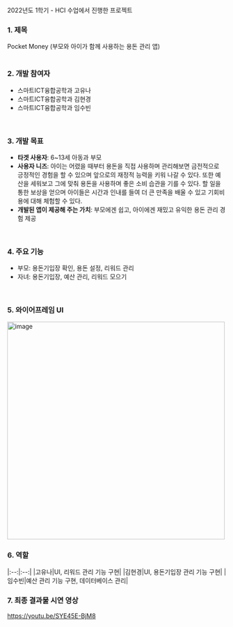 2022년도 1학기 - HCI 수업에서 진행한 프로젝트 
<br/>

### 1. 제목
Pocket Money (부모와 아이가 함께 사용하는 용돈 관리 앱)
<br/>
<br/>

### 2. 개발 참여자
- 스마트ICT융합공학과 고유나
- 스마트ICT융합공학과 김현경
- 스마트ICT융합공학과 임수빈
<br/>

### 3. 개발 목표
- **타겟 사용자**: 6~13세 아동과 부모  
- **사용자 니즈**: 아이는 어렸을 때부터 용돈을 직접 사용하며 관리해보면 금전적으로 긍정적인 경험을 할 수 있으며 앞으로의 재정적 능력을 키워 나갈 수 있다. 또한 예산을 세워보고 그에 맞춰 용돈을 사용하며 좋은 소비 습관을 기를 수 있다. 할 일을 통한 보상을 얻으며 아이들은 시간과 인내를 들여 더 큰 만족을 배울 수 있고 기회비용에 대해 체험할 수 있다.  
- **개발된 앱이 제공해 주는 가치**: 부모에겐 쉽고, 아이에겐 재밌고 유익한 용돈 관리 경험 제공  
<br/>


### 4. 주요 기능
- 부모: 용돈기입장 확인, 용돈 설정, 리워드 관리  
- 자녀: 용돈기입장, 예산 관리, 리워드 모으기
<br/>

### 5. 와이어프레임 UI
<img width="500" alt="image" src="https://user-images.githubusercontent.com/66028419/179455983-b6f6f838-7f4d-4c68-8624-4b5862c0c2e6.png">
<br/>

### 6. 역할
|:--:|:--:|
|고유나|UI, 리워드 관리 기능 구현|
|김현경|UI, 용돈기입장 관리 기능 구현|
|임수빈|예산 관리 기능 구현, 데이터베이스 관리|
<br/>

### 7. 최종 결과물 시연 영상 
https://youtu.be/SYE45E-BjM8
<br/>


